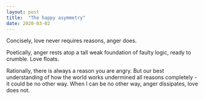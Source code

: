 ```yaml
---
layout: post
title:  "The happy asymmetry"
date: 2020-03-02
---
```


Concisely, love never requires reasons, anger does.

Poetically, anger rests atop a tall weak foundation of faulty logic, ready to crumble. Love floats.

Rationally, there is always a reason you are angry. But our best understanding of how the world works undermined all reasons completely - it could be no other way. When I can be no other way, anger dissipates, love does not.
